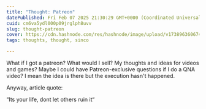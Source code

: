 ```yaml
---
title: "Thought: Patreon"
datePublished: Fri Feb 07 2025 21:30:29 GMT+0000 (Coordinated Universal Time)
cuid: cm6va5ydl000p09jrglph8uvv
slug: thought-patreon
cover: https://cdn.hashnode.com/res/hashnode/image/upload/v1738963606742/c269182d-a6ec-4931-ab5c-627a9693c0b0.png
tags: thoughts, thought, sinco

---
```


What if I got a patreon? What would I sell? My thoughts and ideas for videos and games? Maybe I could have Patreon-exclusive questions if I do a QNA video? I mean the idea is there but the execution hasn't happened.

Anyway, article quote:

“Its your life, dont let others ruin it“